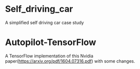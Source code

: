 # Self_driving_car
A simplified self driving car case study

# Autopilot-TensorFlow
A TensorFlow implementation of this Nvidia paper(https://arxiv.org/pdf/1604.07316.pdf)  with some changes.
